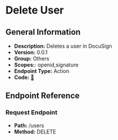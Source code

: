 # Delete User

## General Information

- **Description:** Deletes a user in DocuSign
- **Version:** 0.0.1
- **Group:** Others
- **Scopes:**: openid,signature
- **Endpoint Type:** Action
- **Code:** [🔗](https://github.com/NangoHQ/integration-templates/tree/main/integrations/docusign-sandbox/actions/delete-user.ts)

## Endpoint Reference

### Request Endpoint

- **Path:** /users
- **Method:** DELETE
